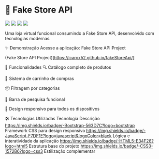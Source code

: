 # 🛒 Fake Store API
<img src="https://img.shields.io/badge/HTML5-E34F26?style=for-the-badge&logo=html5&logoColor=white">
<img src="https://img.shields.io/badge/JavaScript-F7DF1E?style=for-the-badge&logo=javascript&logoColor=black">
<img src="https://img.shields.io/badge/CSS3-1572B6?style=for-the-badge&logo=css3&logoColor=white">
<img src="https://img.shields.io/badge/Bootstrap-563D7C?style=for-the-badge&logo=bootstrap&logoColor=white">

Uma loja virtual funcional consumindo a Fake Store API, desenvolvido com tecnologias modernas.

✨ Demonstração
Acesse a aplicação: Fake Store API Project

(Fake Store API Project)[https://icarox52.github.io/fakeStoreApi/]

🚀 Funcionalidades
🔍 Catálogo completo de produtos

🛒 Sistema de carrinho de compras

📦 Filtragem por categorias

🔎 Barra de pesquisa funcional

📱 Design responsivo para todos os dispositivos

🛠️ Tecnologias Utilizadas
Tecnologia	Descrição
https://img.shields.io/badge/-Bootstrap-563D7C?logo=bootstrap	Framework CSS para design responsivo
https://img.shields.io/badge/-JavaScript-F7DF1E?logo=javascript&logoColor=black	Lógica e interatividade da aplicação
https://img.shields.io/badge/-HTML5-E34F26?logo=html5	Estrutura base do projeto
https://img.shields.io/badge/-CSS3-1572B6?logo=css3	Estilização complementar
